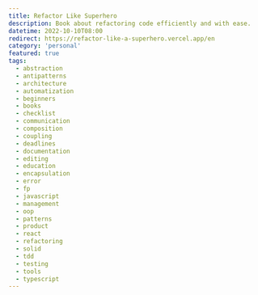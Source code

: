 ```yaml
---
title: Refactor Like Superhero
description: Book about refactoring code efficiently and with ease.
datetime: 2022-10-10T08:00
redirect: https://refactor-like-a-superhero.vercel.app/en
category: 'personal'
featured: true
tags:
  - abstraction
  - antipatterns
  - architecture
  - automatization
  - beginners
  - books
  - checklist
  - communication
  - composition
  - coupling
  - deadlines
  - documentation
  - editing
  - education
  - encapsulation
  - error
  - fp
  - javascript
  - management
  - oop
  - patterns
  - product
  - react
  - refactoring
  - solid
  - tdd
  - testing
  - tools
  - typescript
---
```

